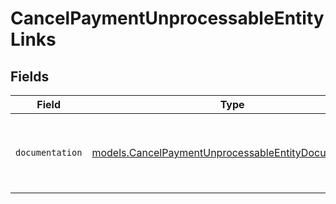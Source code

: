# CancelPaymentUnprocessableEntityLinks


## Fields

| Field                                                                                                              | Type                                                                                                               | Required                                                                                                           | Description                                                                                                        |
| ------------------------------------------------------------------------------------------------------------------ | ------------------------------------------------------------------------------------------------------------------ | ------------------------------------------------------------------------------------------------------------------ | ------------------------------------------------------------------------------------------------------------------ |
| `documentation`                                                                                                    | [models.CancelPaymentUnprocessableEntityDocumentation](../models/cancelpaymentunprocessableentitydocumentation.md) | :heavy_check_mark:                                                                                                 | The URL to the generic Mollie API error handling guide.                                                            |